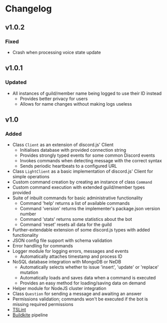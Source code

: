 # Changelog
## v1.0.2
### Fixed
- Crash when processing voice state update

## v1.0.1
### Updated
- All instances of guild/member name being logged to use their ID instead
    - Provides better privacy for users
    - Allows for name changes without making logs useless

## v1.0
### Added
- Class `Client` as an extension of discord.js' Client
    - Initialises database with provided connection string
    - Provides strongly typed events for some common Discord events
    - Invokes commands when detecting message with the correct syntax
    - Sends periodic heartbeats to a configured URL
- Class `LightClient` as a basic implementation of discord.js' Client for simple operations
- Custom command creation by creating an instance of class `Command`
- Custom command execution with extended guild/member types provided
- Suite of inbuilt commands for basic administrative functionality
    - Command 'help' returns a list of available commands
    - Command 'version' returns the implementer's package.json version number
    - Command 'stats' returns some statistics about the bot
    - Command 'reset' resets all data for the guild
- Further-extendable extension of some discord.js types with added functionality
- JSON config file support with schema validation
- Error handling for commands
- Logger module for logging errors, messages and events
    - Automatically attaches timestamp and process ID
- NoSQL database integration with MongoDB or NeDB
    - Automatically selects whether to issue 'insert', 'update' or 'replace' mutation
    - Automatically loads and saves data when a command is executed
    - Provides an easy method for loading/saving data on demand
- Helper module for NodeJS cluster integration
- Class `Question` for sending a message and awaiting an answer
- Permissions validation; commands won't be executed if the bot is missing required permissions
- [TSLint](https://palantir.github.io/tslint/)
- [Buildkite](https://buildkite.com/) pipeline